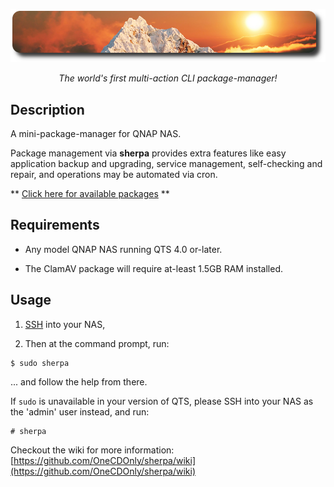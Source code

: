 ![icon](images/sherpa.readme.png)

<p align="center"><i>The world's first multi-action CLI package-manager!</i></p>


## Description

A mini-package-manager for QNAP NAS.

Package management via **sherpa** provides extra features like easy application backup and upgrading, service management, self-checking and repair, and operations may be automated via cron.

** [Click here for available packages](https://github.com/OneCDOnly/sherpa/wiki/Packages-available) **

## Requirements

- Any model QNAP NAS running QTS 4.0 or-later.

- The ClamAV package will require at-least 1.5GB RAM installed.


## Usage

1) [SSH](https://www.qnap.com/en/how-to/faq/article/how-do-i-access-my-qnap-nas-using-ssh) into your NAS,

2) Then at the command prompt, run:

```
$ sudo sherpa
```

... and follow the help from there.

If `sudo` is unavailable in your version of QTS, please SSH into your NAS as the 'admin' user instead, and run:
```
# sherpa
```

Checkout the wiki for more information: [https://github.com/OneCDOnly/sherpa/wiki](https://github.com/OneCDOnly/sherpa/wiki)